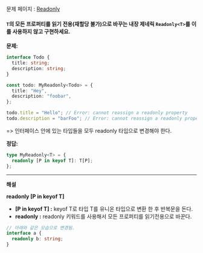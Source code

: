 문제 페이지 : <a href="https://github.com/type-challenges/type-challenges/blob/main/questions/00007-easy-readonly/README.ko.md">Readonly</a>

#### `T`의 모든 프로퍼티를 읽기 전용(재할당 불가)으로 바꾸는 내장 제네릭 `Readonly<T>`를 이를 사용하지 않고 구현하세요.

**문제:**

```ts
interface Todo {
  title: string;
  description: string;
}

const todo: MyReadonly<Todo> = {
  title: "Hey",
  description: "foobar",
};

todo.title = "Hello"; // Error: cannot reassign a readonly property
todo.description = "barFoo"; // Error: cannot reassign a readonly property
```

=> 인터페이스 안에 있는 타입들을 모두 readonly 타입으로 변경해야 한다.

**정답:**

```ts
type MyReadonly<T> = {
  readonly [P in keyof T]: T[P];
};
```

---

**해설**

**readonly [P in keyof T]**

- **[P in keyof T] :** keyof T로 타입 T를 유니온 타입으로 변환 한 후 반복문을 돈다.
- **readonly :** readonly 키워드를 사용해서 모든 프로퍼티를 읽기전용으로 바꾼다.

```ts
// 아래와 같은 모습으로 변경됨.
interface a {
  readonly b: string;
}
```
